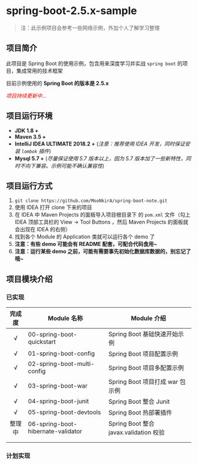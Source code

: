 # spring-boot-2.5.x-sample

> 注：此示例项目会参考一些网络示例，外加个人了解学习整理

## 项目简介

此项目是 Spring Boot 的使用示例，包含用来深度学习并实战 `spring boot` 的项目，集成常用的技术框架

目前示例使用的 **Spring Boot 的版本是 2.5.x**

<font color=red>*项目持续更新中...*</font>

## 项目运行环境

- **JDK 1.8 +**
- **Maven 3.5 +**
- **IntelliJ IDEA ULTIMATE 2018.2 +** (*注意：推荐使用 IDEA 开发，同时保证安装 `lombok` 插件*)
- **Mysql 5.7 +** (*尽量保证使用 5.7 版本以上，因为 5.7 版本加了一些新特性，同时不向下兼容。示例可能不确认兼容性*)

## 项目运行方式

1. `git clone https://github.com/MooNkirA/spring-boot-note.git`
2. 使用 IDEA 打开 clone 下来的项目
3. 在 IDEA 中 Maven Projects 的面板导入项目根目录下 的 `pom.xml` 文件（勾上 IDEA 顶部工具栏的 View -> Tool Buttons ，然后 Maven Projects 的面板就会出现在 IDEA 的右侧）
4. 找到各个 Module 的 Application 类就可以运行各个 demo 了
5. **注意：有些 demo 可能会有 README 配套，可配合代码食用~**
6. **注意：运行某些 demo 之前，可能有需要事先初始化数据库数据的，别忘记了哦~**

## 项目模块介绍

### 已实现

| 完成度 | Module 名称                        | Module 介绍                            |
| :----: | ---------------------------------- | -------------------------------------- |
|   √    | 00-spring-boot-quickstart          | Spring Boot 基础快速开始示例           |
|   √    | 01-spring-boot-config              | Spring Boot 项目配置示例               |
|   √    | 02-spring-boot-multi-config        | Spring Boot 项目多配置示例             |
|   √    | 03-spring-boot-war                 | Spring Boot 项目打成 war 包示例        |
|   √    | 04-spring-boot-junit               | Spring Boot 整合 Junit                 |
|   √    | 05-spring-boot-devtools            | Spring Boot 热部署插件                 |
| 整理中 | 06-spring-boot-hibernate-validator | Spring Boot 整合 javax.validation 校验 |
|        |                                    |                                        |
|        |                                    |                                        |

### 计划实现
